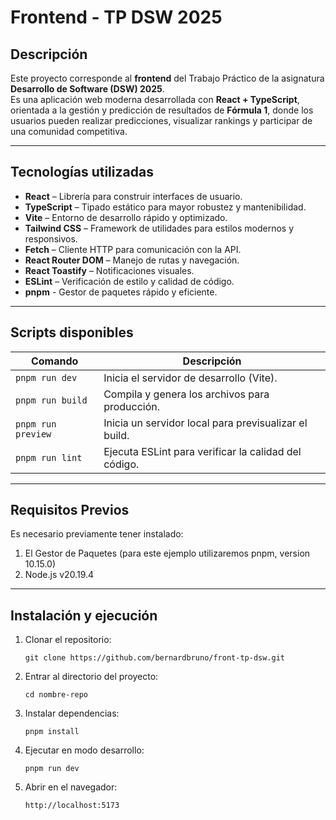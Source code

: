 # Frontend - TP DSW 2025

##  Descripción
Este proyecto corresponde al **frontend** del Trabajo Práctico de la asignatura **Desarrollo de Software (DSW) 2025**.  
Es una aplicación web moderna desarrollada con **React + TypeScript**, orientada a la gestión y predicción de resultados de **Fórmula 1**, donde los usuarios pueden realizar predicciones, visualizar rankings y participar de una comunidad competitiva.

---

##  Tecnologías utilizadas
- **React** – Librería para construir interfaces de usuario.
- **TypeScript** – Tipado estático para mayor robustez y mantenibilidad.
- **Vite** – Entorno de desarrollo rápido y optimizado.
- **Tailwind CSS** – Framework de utilidades para estilos modernos y responsivos.
- **Fetch** – Cliente HTTP para comunicación con la API.
- **React Router DOM** – Manejo de rutas y navegación.
- **React Toastify** – Notificaciones visuales.
- **ESLint** – Verificación de estilo y calidad de código.
- **pnpm** - Gestor de paquetes rápido y eficiente.

---

##  Scripts disponibles
| Comando | Descripción |
|----------|--------------|
| `pnpm run dev` | Inicia el servidor de desarrollo (Vite). |
| `pnpm run build` | Compila y genera los archivos para producción. |
| `pnpm run preview` | Inicia un servidor local para previsualizar el build. |
| `pnpm run lint` | Ejecuta ESLint para verificar la calidad del código. |

---
## Requisitos Previos
Es necesario previamente tener instalado:
1. El Gestor de Paquetes (para este ejemplo utilizaremos pnpm, version 10.15.0)
2. Node.js v20.19.4

---
##  Instalación y ejecución

1. Clonar el repositorio:
   
   `git clone https://github.com/bernardbruno/front-tp-dsw.git`

3. Entrar al directorio del proyecto:
   
    `cd nombre-repo`

4. Instalar dependencias:
   
    `pnpm install`

5. Ejecutar en modo desarrollo:
   
    `pnpm run dev`

6. Abrir en el navegador:
   
    `http://localhost:5173`
